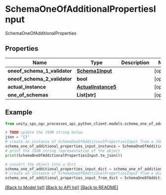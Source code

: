 # SchemaOneOfAdditionalPropertiesInput

SchemaOneOfAdditionalProperties

## Properties

Name | Type | Description | Notes
------------ | ------------- | ------------- | -------------
**oneof_schema_1_validator** | [**Schema1Input**](Schema1Input.md) |  | [optional]
**oneof_schema_2_validator** | **bool** |  | [optional]
**actual_instance** | [**ActualInstance5**](ActualInstance5.md) |  | [optional]
**one_of_schemas** | **List[str]** |  | [optional]

## Example

```python
from unity_sps_ogc_processes_api_python_client.models.schema_one_of_additional_properties_input import SchemaOneOfAdditionalPropertiesInput

# TODO update the JSON string below
json = "{}"
# create an instance of SchemaOneOfAdditionalPropertiesInput from a JSON string
schema_one_of_additional_properties_input_instance = SchemaOneOfAdditionalPropertiesInput.from_json(json)
# print the JSON string representation of the object
print(SchemaOneOfAdditionalPropertiesInput.to_json())

# convert the object into a dict
schema_one_of_additional_properties_input_dict = schema_one_of_additional_properties_input_instance.to_dict()
# create an instance of SchemaOneOfAdditionalPropertiesInput from a dict
schema_one_of_additional_properties_input_from_dict = SchemaOneOfAdditionalPropertiesInput.from_dict(schema_one_of_additional_properties_input_dict)
```
[[Back to Model list]](../README.md#documentation-for-models) [[Back to API list]](../README.md#documentation-for-api-endpoints) [[Back to README]](../README.md)
